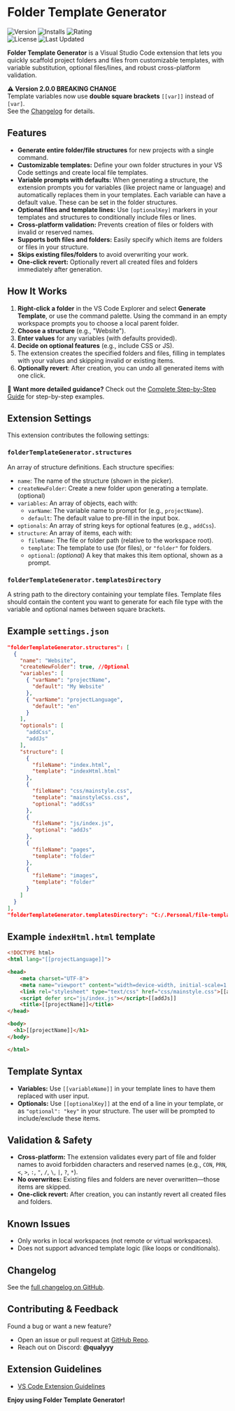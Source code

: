 

# Folder Template Generator
![Version](https://img.shields.io/visual-studio-marketplace/v/Qualyyy.folder-template-generator?style=flat&logo=visual-studio-code&logoColor=white&label=Version&color=green)
![Installs](https://img.shields.io/visual-studio-marketplace/i/Qualyyy.folder-template-generator?style=flat&logo=visual-studio-code&logoColor=white&label=Installs&color=blue)
![Rating](https://img.shields.io/vscode-marketplace/r/Qualyyy.folder-template-generator?style=flat&logo=visual-studio-code&logoColor=white&label=Rating&color=yellow)<br>
![License](https://img.shields.io/badge/License-MIT-purple.svg?style=flat&logoColor=white)
![Last Updated](https://img.shields.io/github/last-commit/Qualyyy/vscode-folder-template-generator?style=flat&logo=github&logoColor=white&label=Last%20Updated&color=orange)

**Folder Template Generator** is a Visual Studio Code extension that lets you quickly scaffold project folders and files from customizable templates, with variable substitution, optional files/lines, and robust cross-platform validation.

**⚠️ Version 2.0.0 BREAKING CHANGE**  
Template variables now use **double square brackets** `[[var]]` instead of `[var]`.  
See the [Changelog](CHANGELOG.md#200---2025-08-24) for details.

## Features

- **Generate entire folder/file structures** for new projects with a single command.
- **Customizable templates:** Define your own folder structures in your VS Code settings and create local file templates.
- **Variable prompts with defaults:** When generating a structure, the extension prompts you for variables (like project name or language) and automatically replaces them in your templates. Each variable can have a default value. These can be set in the folder structures.
- **Optional files and template lines:** Use `[optionalKey]` markers in your templates and structures to conditionally include files or lines.
- **Cross-platform validation:** Prevents creation of files or folders with invalid or reserved names.
- **Supports both files and folders:** Easily specify which items are folders or files in your structure.
- **Skips existing files/folders** to avoid overwriting your work.
- **One-click revert:** Optionally revert all created files and folders immediately after generation.


## How It Works

1. **Right-click a folder** in the VS Code Explorer and select **Generate Template**, or use the command palette. Using the command in an empty workspace prompts you to choose a local parent folder.
2. **Choose a structure** (e.g., "Website").
3. **Enter values** for any variables (with defaults provided).
4. **Decide on optional features** (e.g., include CSS or JS).
5. The extension creates the specified folders and files, filling in templates with your values and skipping invalid or existing items.
6. **Optionally revert**: After creation, you can undo all generated items with one click.

📖 **Want more detailed guidance?** Check out the [Complete Step-by-Step Guide](https://github.com/Qualyyy/vscode-folder-template-generator/blob/master/docs/guide.md) for step-by-step examples.

## Extension Settings

This extension contributes the following settings:

### `folderTemplateGenerator.structures`

An array of structure definitions. Each structure specifies:

- `name`: The name of the structure (shown in the picker).
- `createNewFolder`: Create a new folder upon generating a template. (optional)
- `variables`: An array of objects, each with:
    - `varName`: The variable name to prompt for (e.g., `projectName`).
    - `default`: The default value to pre-fill in the input box.
- `optionals`: An array of string keys for optional features (e.g., `addCss`).
- `structure`: An array of items, each with:
    - `fileName`: The file or folder path (relative to the workspace root).
    - `template`: The template to use (for files), or `"folder"` for folders.
    - `optional`: *(optional)* A key that makes this item optional, shown as a prompt.


### `folderTemplateGenerator.templatesDirectory`

A string path to the directory containing your template files. Template files should contain the content you want to generate for each file type with the variable and optional names between square brackets.


## Example `settings.json`

```json
"folderTemplateGenerator.structures": [
  {
    "name": "Website",
    "createNewFolder": true, //Optional
    "variables": [
      { "varName": "projectName",
        "default": "My Website"
      },
      { "varName": "projectLanguage",
        "default": "en"
      }
    ],
    "optionals": [
      "addCss",
      "addJs"
    ],
    "structure": [
      {
        "fileName": "index.html",
        "template": "indexHtml.html"
      },
      {
        "fileName": "css/mainstyle.css",
        "template": "mainstyleCss.css",
        "optional": "addCss"
      },
      {
        "fileName": "js/index.js",
        "optional": "addJs"
      },
      {
        "fileName": "pages",
        "template": "folder"
      },
      {
        "fileName": "images",
        "template": "folder"
      }
    ]
  }
],
"folderTemplateGenerator.templatesDirectory": "C:/.Personal/file-templates"
```

## Example `indexHtml.html` template
```html
<!DOCTYPE html>
<html lang="[[projectLanguage]]">

<head>
    <meta charset="UTF-8">
    <meta name="viewport" content="width=device-width, initial-scale=1.0">
    <link rel="stylesheet" type="text/css" href="css/mainstyle.css">[[addCss]]
    <script defer src="js/index.js"></script>[[addJs]]
    <title>[[projectName]]</title>
</head>

<body>
  <h1>[[projectName]]</h1>
</body>

</html>
```

## Template Syntax

- **Variables:**
Use `[[variableName]]` in your template lines to have them replaced with user input.
- **Optionals:**
Use `[[optionalKey]]` at the end of a line in your template, or as `"optional": "key"` in your structure.
The user will be prompted to include/exclude these items.

## Validation \& Safety

- **Cross-platform:**
The extension validates every part of file and folder names to avoid forbidden characters and reserved names (e.g., `CON`, `PRN`, `<`, `>`, `:`, `"`, `/`, `\`, `|`, `?`, `*`).
- **No overwrites:**
Existing files and folders are never overwritten—those items are skipped.
- **One-click revert:**
After creation, you can instantly revert all created files and folders.

## Known Issues

- Only works in local workspaces (not remote or virtual workspaces).
- Does not support advanced template logic (like loops or conditionals).

## Changelog

See the [full changelog on GitHub](https://github.com/Qualyyy/vscode-folder-template-generator/blob/master/CHANGELOG.md).

## Contributing \& Feedback

Found a bug or want a new feature?
- Open an issue or pull request at [GitHub Repo](https://github.com/Qualyyy/vscode-folder-template-generator).
- Reach out on Discord: **@qualyyy**

## Extension Guidelines

- [VS Code Extension Guidelines](https://code.visualstudio.com/api/references/extension-guidelines)

**Enjoy using Folder Template Generator!**